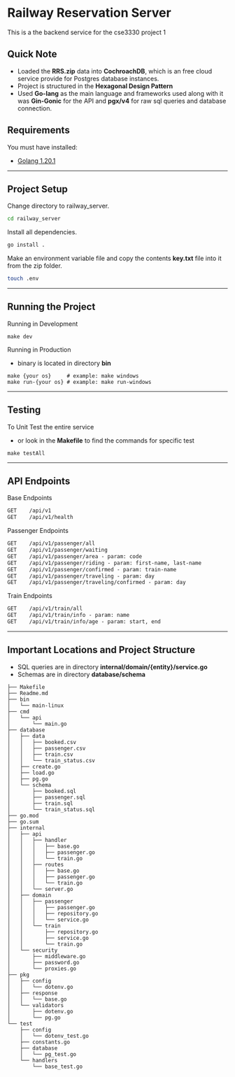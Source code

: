 # Railway Reservation Server

This is a the backend service for the cse3330 project 1

## Quick Note

- Loaded the **RRS.zip** data into **CochroachDB**, which is an free cloud service provide for Postgres database instances.
- Project is structured in the **Hexagonal Design Pattern**
- Used **Go-lang** as the main language and frameworks used along with it was **Gin-Gonic** for the API and **pgx/v4** for raw sql queries and database connection.

## Requirements

You must have installed:

- [Golang 1.20.1](https://go.dev/doc/install)

---

## Project Setup

Change directory to railway_server.

```bash
cd railway_server
```

Install all dependencies.

```bash
go install .
```

Make an environment variable file and copy the contents **key.txt** file into it from the zip folder.

```bash
touch .env
```

---

## Running the Project

Running in Development

```make
make dev
```

Running in Production

- binary is located in directory **bin**

```make
make {your os}     # example: make windows
make run-{your os} # example: make run-windows
```

---

## Testing

To Unit Test the entire service

- or look in the **Makefile** to find the commands for specific test

```make
make testAll
```

---

## API Endpoints

Base Endpoints

```txt
GET    /api/v1
GET    /api/v1/health
```

Passenger Endpoints

```txt
GET    /api/v1/passenger/all
GET    /api/v1/passenger/waiting
GET    /api/v1/passenger/area - param: code 
GET    /api/v1/passenger/riding - param: first-name, last-name
GET    /api/v1/passenger/confirmed - param: train-name
GET    /api/v1/passenger/traveling - param: day
GET    /api/v1/passenger/traveling/confirmed - param: day
```

Train Endpoints

```txt
GET    /api/v1/train/all
GET    /api/v1/train/info - param: name
GET    /api/v1/train/info/age - param: start, end
```

___

## Important Locations and Project Structure

- SQL queries are in directory **internal/domain/{entity}/service.go**
- Schemas are in directory **database/schema**

```text
├── Makefile
├── Readme.md
├── bin
│   └── main-linux
├── cmd
│   └── api
│       └── main.go
├── database
│   ├── data
│   │   ├── booked.csv
│   │   ├── passenger.csv
│   │   ├── train.csv
│   │   └── train_status.csv
│   ├── create.go
│   ├── load.go
│   ├── pg.go
│   └── schema
│       ├── booked.sql
│       ├── passenger.sql
│       ├── train.sql
│       └── train_status.sql
├── go.mod
├── go.sum
├── internal
│   ├── api
│   │   ├── handler
│   │   │   ├── base.go
│   │   │   ├── passenger.go
│   │   │   └── train.go
│   │   ├── routes
│   │   │   ├── base.go
│   │   │   ├── passenger.go
│   │   │   └── train.go
│   │   └── server.go
│   ├── domain
│   │   ├── passenger
│   │   │   ├── passenger.go
│   │   │   ├── repository.go
│   │   │   └── service.go
│   │   └── train
│   │       ├── repository.go
│   │       ├── service.go
│   │       └── train.go
│   └── security
│       ├── middleware.go
│       ├── password.go
│       └── proxies.go
├── pkg
│   ├── config
│   │   └── dotenv.go
│   ├── response
│   │   └── base.go
│   └── validators
│       ├── dotenv.go
│       └── pg.go
└── test
    ├── config
    │   └── dotenv_test.go
    ├── constants.go
    ├── database
    │   └── pg_test.go
    └── handlers
        └── base_test.go
